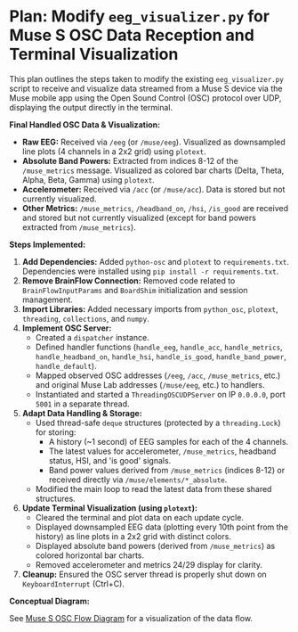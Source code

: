# Plan: Modify `eeg_visualizer.py` for Muse S OSC Data Reception and Terminal Visualization

This plan outlines the steps taken to modify the existing `eeg_visualizer.py` script to receive and visualize data streamed from a Muse S device via the Muse mobile app using the Open Sound Control (OSC) protocol over UDP, displaying the output directly in the terminal.

**Final Handled OSC Data & Visualization:**

*   **Raw EEG:** Received via `/eeg` (or `/muse/eeg`). Visualized as downsampled line plots (4 channels in a 2x2 grid) using `plotext`.
*   **Absolute Band Powers:** Extracted from indices 8-12 of the `/muse_metrics` message. Visualized as colored bar charts (Delta, Theta, Alpha, Beta, Gamma) using `plotext`.
*   **Accelerometer:** Received via `/acc` (or `/muse/acc`). Data is stored but not currently visualized.
*   **Other Metrics:** `/muse_metrics`, `/headband_on`, `/hsi`, `/is_good` are received and stored but not currently visualized (except for band powers extracted from `/muse_metrics`).

**Steps Implemented:**

1.  **Add Dependencies:** Added `python-osc` and `plotext` to `requirements.txt`. Dependencies were installed using `pip install -r requirements.txt`.
2.  **Remove BrainFlow Connection:** Removed code related to `BrainFlowInputParams` and `BoardShim` initialization and session management.
3.  **Import Libraries:** Added necessary imports from `python_osc`, `plotext`, `threading`, `collections`, and `numpy`.
4.  **Implement OSC Server:**
    *   Created a `dispatcher` instance.
    *   Defined handler functions (`handle_eeg`, `handle_acc`, `handle_metrics`, `handle_headband_on`, `handle_hsi`, `handle_is_good`, `handle_band_power`, `handle_default`).
    *   Mapped observed OSC addresses (`/eeg`, `/acc`, `/muse_metrics`, etc.) and original Muse Lab addresses (`/muse/eeg`, etc.) to handlers.
    *   Instantiated and started a `ThreadingOSCUDPServer` on IP `0.0.0.0`, port `5001` in a separate thread.
5.  **Adapt Data Handling & Storage:**
    *   Used thread-safe `deque` structures (protected by a `threading.Lock`) for storing:
        *   A history (~1 second) of EEG samples for each of the 4 channels.
        *   The latest values for accelerometer, `/muse_metrics`, headband status, HSI, and 'is good' signals.
        *   Band power values derived from `/muse_metrics` (indices 8-12) or received directly via `/muse/elements/*_absolute`.
    *   Modified the main loop to read the latest data from these shared structures.
6.  **Update Terminal Visualization (using `plotext`):**
    *   Cleared the terminal and plot data on each update cycle.
    *   Displayed downsampled EEG data (plotting every 10th point from the history) as line plots in a 2x2 grid with distinct colors.
    *   Displayed absolute band powers (derived from `/muse_metrics`) as colored horizontal bar charts.
    *   Removed accelerometer and metrics 24/29 display for clarity.
7.  **Cleanup:** Ensured the OSC server thread is properly shut down on `KeyboardInterrupt` (Ctrl+C).

**Conceptual Diagram:**

See [Muse S OSC Flow Diagram](./muse_s_osc_flow_diagram.md) for a visualization of the data flow.